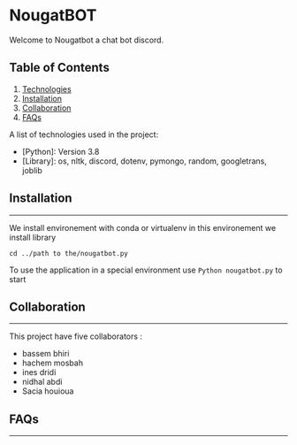 # NougatBOT

Welcome to Nougatbot a chat bot discord.

## Table of Contents
1. [Technologies](#technologies)
2. [Installation](#installation)
3. [Collaboration](#collaboration)
4. [FAQs](#faqs)

A list of technologies used in the project:
* [Python]: Version 3.8
* [Library]: os, nltk, discord, dotenv, pymongo, random, googletrans, joblib

## Installation
***
We install environement with conda or virtualenv in this environement we install
library 

```
cd ../path to the/nougatbot.py
```
To use the application in a special environment use ```Python nougatbot.py``` to start

## Collaboration
***

This project have five collaborators :

* bassem bhiri
* hachem mosbah
* ines dridi
* nidhal abdi
* Sacia houioua

## FAQs
***
